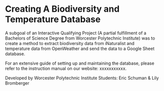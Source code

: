 # Creating A Biodiversity and Temperature Database

A subgoal of an Interactive Qualifying Project (A partial fulfillment of a Bachelors of Science Degree from Worcester Polytechnic Institute) was to create a method to extract biodiversity data from iNaturalist and temperature data from OpenWeather and send the data to a Google Sheet database. 

For an extensive guide of setting up and maintaining the database, please refer to the instruction manual on our website: xxxxxxxxxxx.

Developed by Worcester Polytechnic Institute Students: Eric Schuman & Lily Bromberger


